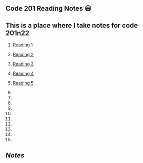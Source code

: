 ## **Code 201 Reading Notes** :smiley:

## This is a place where I take notes for code 201n22

1. [Reading 1](201/class-01)

2. [Reading 2](https://markjackson28.github.io/reading-notes/class-02.html)

3. [Reading 3](https://markjackson28.github.io/reading-notes/class-03.html)

4. [Reading 4](https://markjackson28.github.io/reading-notes/class-04.html)

5. [Reading 5](https://markjackson28.github.io/reading-notes/class-05.html)

6. 

7. 

8. 

9. 

10. 

11. 

12. 

13. 

14. 

15. 


## *Notes*
